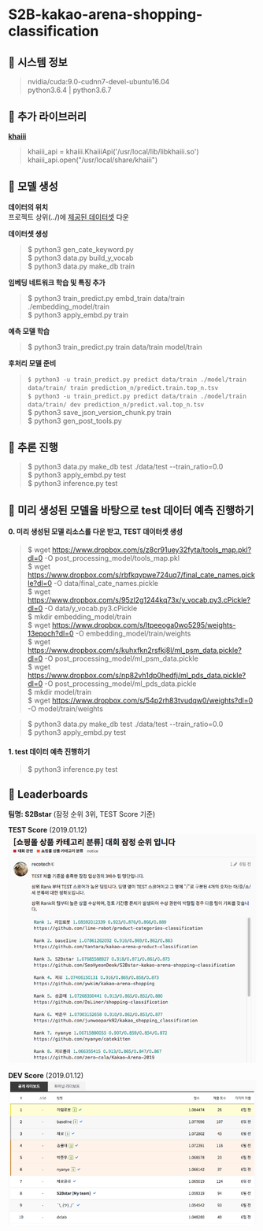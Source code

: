 # S2B-kakao-arena-shopping-classification

## :whale: 시스템 정보
> nvidia/cuda:9.0-cudnn7-devel-ubuntu16.04  
python3.6.4 | python3.6.7


## :whale: 추가 라이브러리
**[khaiii](https://github.com/kakao/khaiii)**  
> khaiii_api = khaiii.KhaiiiApi('/usr/local/lib/libkhaiii.so')  
khaiii_api.open("/usr/local/share/khaiii")  
        

## :whale: 모델 생성
**데이터의 위치**  
프로젝트 상위(../)에 [제공된 데이터셋](https://arena.kakao.com/c/1/data) 다운  

**데이터셋 생성**  
> $ python3 gen_cate_keyword.py  
$ python3 data.py build_y_vocab  
$ python3 data.py make_db train  

**임베딩 네트워크 학습 및 특징 추가**
> $ python3 train_predict.py embd_train data/train ./embedding_model/train  
$ python3 apply_embd.py train

**예측 모델 학습**
> $ python3 train_predict.py train data/train model/train 

**후처리 모델 준비**
> `$ python3 -u train_predict.py predict data/train ./model/train data/train/ train prediction_n/predict.train.top_n.tsv`   
`$ python3 -u train_predict.py predict data/train ./model/train data/train/ dev prediction_n/predict.val.top_n.tsv`  
$ python3 save_json_version_chunk.py train  
$ python3 gen_post_tools.py  


## :whale: 추론 진행
> $ python3 data.py make_db test ./data/test --train_ratio=0.0   
$ python3 apply_embd.py test    
$ python3 inference.py test    


## :whale: 미리 생성된 모델을 바탕으로 test 데이터 예측 진행하기
#### 0. 미리 생성된 모델 리소스를 다운 받고, TEST 데이터셋 생성
> $ wget https://www.dropbox.com/s/z8cr91uey32fyta/tools_map.pkl?dl=0 -O post_processing_model/tools_map.pkl  
$ wget https://www.dropbox.com/s/rbfkqypwe724uq7/final_cate_names.pickle?dl=0 -O data/final_cate_names.pickle   
$ wget https://www.dropbox.com/s/95zl2g1244kq73x/y_vocab.py3.cPickle?dl=0 -O data/y_vocab.py3.cPickle   
$ mkdir embedding_model/train  
$ wget https://www.dropbox.com/s/ltpeeoga0wo5295/weights-13epoch?dl=0 -O embedding_model/train/weights   
$ wget https://www.dropbox.com/s/kuhxfkn2rsfkj8l/ml_psm_data.pickle?dl=0 -O post_processing_model/ml_psm_data.pickle  
$ wget https://www.dropbox.com/s/np82vh1dp0hedfj/ml_pds_data.pickle?dl=0 -O post_processing_model/ml_pds_data.pickle  
$ mkdir model/train  
$ wget https://www.dropbox.com/s/54p2rh83tvudqw0/weights?dl=0 -O model/train/weights  

> $ python3 data.py make_db test ./data/test --train_ratio=0.0   
$ python3 apply_embd.py test    
#### 1. test 데이터 예측 진행하기
> $ python3 inference.py test    


## :whale: Leaderboards
**팀명: S2Bstar** (잠정 순위 3위, TEST Score 기준)  

**TEST Score** (2019.01.12)
![Test Score](/img/final_board_rank.png)

**DEV Score** (2019.01.12)
![Dev Score](/img/public_board_rank.png)
